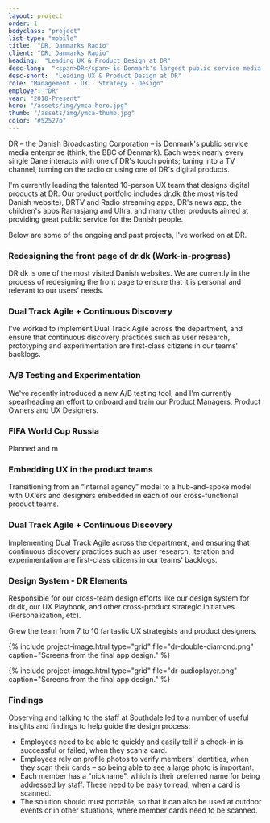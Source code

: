 ```yaml
---
layout: project
order: 1
bodyclass: "project"
list-type: "mobile"
title:  "DR, Danmarks Radio"
client: "DR, Danmarks Radio"
heading:  "Leading UX & Product Design at DR"
desc-long:  "<span>DR</span> is Denmark's largest public service media company (the Danish equivalent to the BBC). I currently oversee UX and lead a team of talented strategists and designers working on our digital product portfolio."
desc-short:  "Leading UX & Product Design at DR"
role: "Management · UX · Strategy · Design"
employer: "DR"
year: "2018-Present"
hero: "/assets/img/ymca-hero.jpg"
thumb: "/assets/img/ymca-thumb.jpg"
color: "#52527b"
---
```


DR – the Danish Broadcasting Corporation – is Denmark's public service media enterprise (think; the BBC of Denmark). Each week nearly every single Dane interacts with one of DR's touch points; tuning into a TV channel, turning on the radio or using one of DR's digital products.

I'm currently leading the talented 10-person UX team that designs digital products at DR. Our product portfolio includes dr.dk (the most visited Danish website), DRTV and Radio streaming apps, DR's news app, the children's apps Ramasjang and Ultra, and many other products aimed at providing great public service for the Danish people.

Below are some of the ongoing and past projects, I've worked on at DR.

### Redesigning the front page of dr.dk (Work-in-progress)
DR.dk is one of the most visited Danish websites. We are currently in the process of redesigning the front page to ensure that it is personal and relevant to our users' needs.

### Dual Track Agile + Continuous Discovery
I've worked to implement Dual Track Agile across the department, and ensure that continuous discovery practices such as user research, prototyping and experimentation are first-class citizens in our teams' backlogs.

### A/B Testing and Experimentation
We've recently introduced a new A/B testing tool, and I'm currently spearheading an effort to onboard and train our Product Managers, Product Owners and UX Designers.

### FIFA World Cup Russia
Planned and m

### Embedding UX in the product teams
Transitioning from an “internal agency” model to a hub-and-spoke model with UX’ers and designers embedded in each of our cross-functional product teams.

### Dual Track Agile + Continuous Discovery
Implementing Dual Track Agile across the department, and ensuring that continuous discovery practices such as user research, iteration and experimentation are first-class citizens in our teams' backlogs.

### Design System - DR Elements
Responsible for our cross-team design efforts like our design system for dr.dk, our UX Playbook, and other cross-product strategic initiatives (Personalization, etc).

Grew the team from 7 to 10 fantastic UX strategists and product designers.



{% include project-image.html type="grid" file="dr-double-diamond.png" caption="Screens from the final app design." %}

{% include project-image.html type="grid" file="dr-audioplayer.png" caption="Screens from the final app design." %}


### Findings
Observing and talking to the staff at Southdale led to a number of useful insights and findings to help guide the design process:

+ Employees need to be able to quickly and easily tell if a check-in is successful or failed, when they scan a card.
+ Employees rely on profile photos to verify members' identities, when they scan their cards – so being able to see a large photo is important.
+ Each member has a "nickname", which is their preferred name for being addressed by staff. These need to be easy to read, when a card is scanned.
+ The solution should must portable, so that it can also be used at outdoor events or in other situations, where member cards need to be scanned.
